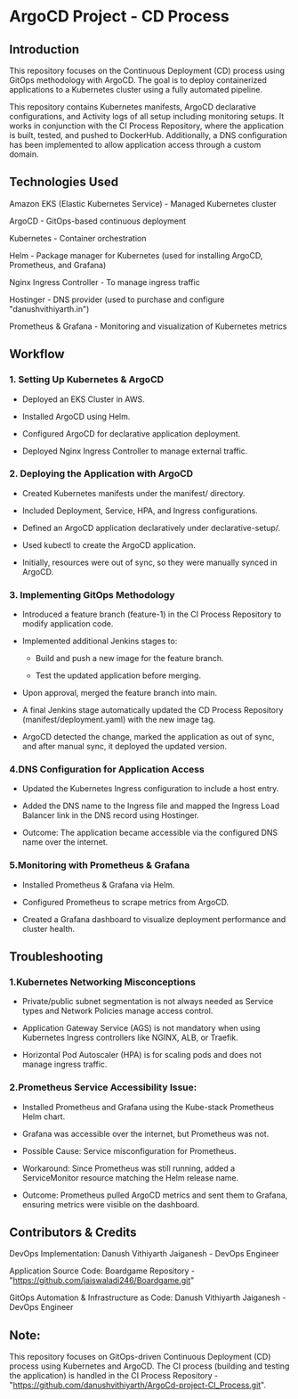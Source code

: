 # ArgoCD Project - CD Process

## Introduction

This repository focuses on the Continuous Deployment (CD) process using GitOps methodology with ArgoCD. The goal is to deploy containerized applications to a Kubernetes cluster using a fully automated pipeline.

This repository contains Kubernetes manifests, ArgoCD declarative configurations, and Activity logs of all setup including monitoring setups. It works in conjunction with the CI Process Repository, where the application is built, tested, and pushed to DockerHub. Additionally, a DNS configuration has been implemented to allow application access through a custom domain.

## Technologies Used

Amazon EKS (Elastic Kubernetes Service) - Managed Kubernetes cluster

ArgoCD - GitOps-based continuous deployment

Kubernetes - Container orchestration

Helm - Package manager for Kubernetes (used for installing ArgoCD, Prometheus, and Grafana)

Nginx Ingress Controller - To manage ingress traffic

Hostinger - DNS provider (used to purchase and configure "danushvithiyarth.in")

Prometheus & Grafana - Monitoring and visualization of Kubernetes metrics

## Workflow

### 1. Setting Up Kubernetes & ArgoCD

- Deployed an EKS Cluster in AWS.

- Installed ArgoCD using Helm.

- Configured ArgoCD for declarative application deployment.

- Deployed Nginx Ingress Controller to manage external traffic.

### 2. Deploying the Application with ArgoCD

- Created Kubernetes manifests under the manifest/ directory.

- Included Deployment, Service, HPA, and Ingress configurations.

- Defined an ArgoCD application declaratively under declarative-setup/.

- Used kubectl to create the ArgoCD application.

- Initially, resources were out of sync, so they were manually synced in ArgoCD.

### 3. Implementing GitOps Methodology

- Introduced a feature branch (feature-1) in the CI Process Repository to modify application code.

- Implemented additional Jenkins stages to:

  * Build and push a new image for the feature branch.

  * Test the updated application before merging.

- Upon approval, merged the feature branch into main.

- A final Jenkins stage automatically updated the CD Process Repository (manifest/deployment.yaml) with the new image tag.

- ArgoCD detected the change, marked the application as out of sync, and after manual sync, it deployed the updated version.

### 4.DNS Configuration for Application Access

- Updated the Kubernetes Ingress configuration to include a host entry.

- Added the DNS name to the Ingress file and mapped the Ingress Load Balancer link in the DNS record using Hostinger.

- Outcome: The application became accessible via the configured DNS name over the internet.

### 5.Monitoring with Prometheus & Grafana

- Installed Prometheus & Grafana via Helm.

- Configured Prometheus to scrape metrics from ArgoCD.

- Created a Grafana dashboard to visualize deployment performance and cluster health.

## Troubleshooting

### 1.Kubernetes Networking Misconceptions

- Private/public subnet segmentation is not always needed as Service types and Network Policies manage access control.

- Application Gateway Service (AGS) is not mandatory when using Kubernetes Ingress controllers like NGINX, ALB, or Traefik.

- Horizontal Pod Autoscaler (HPA) is for scaling pods and does not manage ingress traffic.

### 2.Prometheus Service Accessibility Issue:

- Installed Prometheus and Grafana using the Kube-stack Prometheus Helm chart.

- Grafana was accessible over the internet, but Prometheus was not.

- Possible Cause: Service misconfiguration for Prometheus.

- Workaround: Since Prometheus was still running, added a ServiceMonitor resource matching the Helm release name.

- Outcome: Prometheus pulled ArgoCD metrics and sent them to Grafana, ensuring metrics were visible on the dashboard.

## Contributors & Credits

DevOps Implementation: Danush Vithiyarth Jaiganesh - DevOps Engineer

Application Source Code: Boardgame Repository - "https://github.com/jaiswaladi246/Boardgame.git"

GitOps Automation & Infrastructure as Code: Danush Vithiyarth Jaiganesh - DevOps Engineer

## Note:
This repository focuses on GitOps-driven Continuous Deployment (CD) process using Kubernetes and ArgoCD. The CI process (building and testing the application) is handled in the CI Process Repository - "https://github.com/danushvithiyarth/ArgoCd-project-CI_Process.git".

